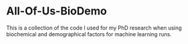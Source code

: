 # All-Of-Us-BioDemo
This is a collection of the code I used for my PhD research when using biochemical and demographical factors for machine learning runs.
